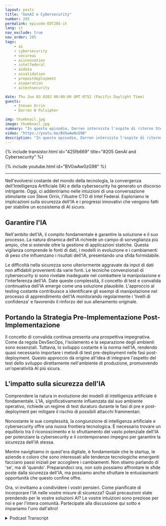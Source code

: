 ```yaml
---
layout: posts
title: "GenAI e Cybersecurity"
number: 205
permalink: episode-EDT205-it
lang: it
nav_exclude: true
nav_order: 205
tags:
    - ai
    - cybersecurity
    - secureai
    - aiinnovation
    - intelfederal
    - aidata
    - aivalidation
    - prepostdeployment
    - aioperation
    - aitechsecurity

date: Thu Jun 03 0202 00:00:00 GMT-0752 (Pacific Daylight Time)
guests:
    - Steven Orrin
    - Darren W Pulsipher

img: thumbnail.jpg
image: thumbnail.jpg
summary: "In questo episodio, Darren intervista l'ospite di ritorno Steve Orrin, CTO di Intel Federal, riguardo all'intersezione tra l'Intelligenza Artificiale (IA) e la cybersecurity. Abbracciare il potenziale dell'IA per rafforzare la cybersecurity, garantendo allo stesso tempo la sicurezza dell'IA stessa, richiede un equilibrio che necessita di una preparazione precoce e di strategie innovative."
video: "https://youtu.be/BVGwAw0zG98"
description: "In questo episodio, Darren intervista l'ospite di ritorno Steve Orrin, CTO di Intel Federal, riguardo all'intersezione tra l'Intelligenza Artificiale (IA) e la cybersecurity. Abbracciare il potenziale dell'IA per rafforzare la cybersecurity, garantendo allo stesso tempo la sicurezza dell'IA stessa, richiede un equilibrio che necessita di una preparazione precoce e di strategie innovative."
---
```


<div>
{% include transistor.html id="425fb669" title="#205 GenAI and Cybersecurity" %}

{% include youtube.html id="BVGwAw0zG98" %}
</div>

---

Nell'evolversi costante del mondo della tecnologia, la convergenza dell'Intelligenza Artificiale (IA) e della cybersecurity ha generato un discorso intrigante. Oggi, ci addentriamo nelle intuizioni di una conversazione stimolante con Steve Orrin, l'illustre CTO di Intel Federal. Esploriamo le implicazioni sulla sicurezza dell'IA e i progressi innovativi che vengono fatti per stabilire un ecosistema di AI sicuro.

## Garantire l'IA

Nell'ambito dell'IA, il compito fondamentale è garantire la soluzione e il suo processo. La natura dinamica dell'IA richiede un campo di sorveglianza più ampio, che si estende oltre la gestione di applicazioni statiche. Questa vigilanza comprende le fonti di dati, i modelli in evoluzione e i cambiamenti di peso che influenzano i risultati dell'IA, presentando una sfida formidabile.

Le difficoltà nella sicurezza sono ulteriormente aggravate da input di dati non affidabili provenienti da varie fonti. Le tecniche convenzionali di cybersecurity si sono rivelate inadeguate nel combattere la manipolazione e l'interferenza dell'IA. Date queste complessità, il concetto di test e convalida continuativa dell'IA emerge come una soluzione plausibile. L'approccio al testing costante contribuisce a identificare gli esempi di manipolazione nel processo di apprendimento dell'IA monitorando regolarmente i 'livelli di confidenza' e favorendo il rinforzo del suo allenamento originale.

## Portando la Strategia Pre-Implementazione Post-Implementazione

Il concetto di convalida continua presenta una prospettiva impegnativa. Come da regola DevSecOps, l'isolamento e la separazione degli ambienti sono essenziali. Tuttavia, lo sviluppo costante è la norma nell'IA, rendendo quasi necessario importare i metodi di test pre-deployment nelle fasi post-deployment. Questo approccio dà origine all'idea di integrare l'aspetto del test dello sviluppo direttamente nell'ambiente di produzione, promuovendo un'operatività AI più sicura.

## L'impatto sulla sicurezza dell'IA

Comprendere la natura in evoluzione dei modelli di intelligenza artificiale è fondamentale. L'IA, significativamente influenzata dal suo ambiente operativo, richiede un regime di test duraturo durante le fasi di pre e post-deployment per mitigare il rischio di possibili attacchi frammentari.

Nonostante le sue complessità, la congiunzione di intelligenza artificiale e cybersecurity offre una nuova frontiera tecnologica. È necessario trovare un equilibrio tra il riconoscimento e lo sfruttamento del vasto potenziale dell'IA per potenziare la cybersecurity e il contemporaneo impegno per garantire la sicurezza dell'IA stessa.

Mentre navighiamo in quest'era digitale, è fondamentale che le startup, le aziende e coloro che sono interessati alle tendenze tecnologiche emergenti facciano passi iniziali per accogliere i cambiamenti. Non stiamo parlando di 'se', ma di 'quando'. Preparandoci ora, non solo possiamo affrontare le sfide poste dalla sicurezza dell'IA, ma possiamo anche sfruttare le entusiasmanti opportunità che questo confine offre.

Ora, vi invitiamo a condividere i vostri pensieri. Come pianificate di incorporare l'IA nelle vostre misure di sicurezza? Quali precauzioni state prendendo per le vostre soluzioni AI? Le vostre intuizioni sono preziose per noi e per l'intera comunità. Partecipate alla discussione qui sotto e impariamo l'uno dall'altro!



<details>
<summary> Podcast Transcript </summary>

<p></p>

</details>
